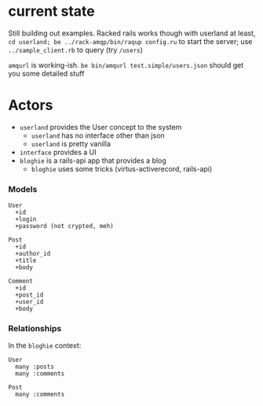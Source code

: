 # current state

Still building out examples. Racked rails works though with userland at
least, `cd userland; be ../rack-amqp/bin/raqup config.ru` to start the
server; use `../sample_client.rb` to query (try `/users`)

`amqurl` is working-ish. `be bin/amqurl test.simple/users.json` should
get you some detailed stuff


# Actors

* `userland` provides the User concept to the system 
  * `userland` has no interface other than json
  * `userland` is pretty vanilla
* `interface` provides a UI
* `bloghie` is a rails-api app that provides a blog
  * `bloghie` uses some tricks (virtus-activerecord, rails-api)

### Models

```
User
  +id
  +login
  +password (not crypted, meh)

Post
  +id
  +author_id
  +title
  +body

Comment
  +id
  +post_id
  +user_id
  +body
```

### Relationships

In the `bloghie` context:
```
User
  many :posts
  many :comments

Post
  many :comments
```
